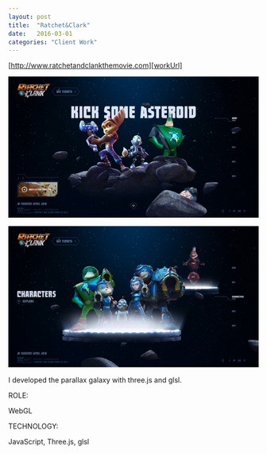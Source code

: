 ```yaml
---
layout: post
title:  "Ratchet&Clark"
date:   2016-03-01
categories: "Client Work"
---
```

[http://www.ratchetandclankthemovie.com][workUrl]

[![img0](/images/2016/ratchet_and_clark/img01.jpg)][workUrl]

[![img1](/images/2016/ratchet_and_clark/img02.jpg)][workUrl]

I developed the parallax galaxy with three.js and glsl.
 <div class="m-margin"></div>      

<div class="post-category">
<p class="post-title">ROLE:</p> 
<p class="post-value">WebGL</p>
</div>


<div class="post-category">
<p class="post-title">TECHNOLOGY:</p> 
<p class="post-value">JavaScript, Three.js, glsl</p>
</div>  





[workUrl]: http://www.ratchetandclankthemovie.com/